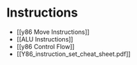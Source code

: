 #  Instructions
- [[y86 Move Instructions]]
- [[ALU Instructions]]
- [[y86 Control Flow]]
- [[Y86_instruction_set_cheat_sheet.pdf]]